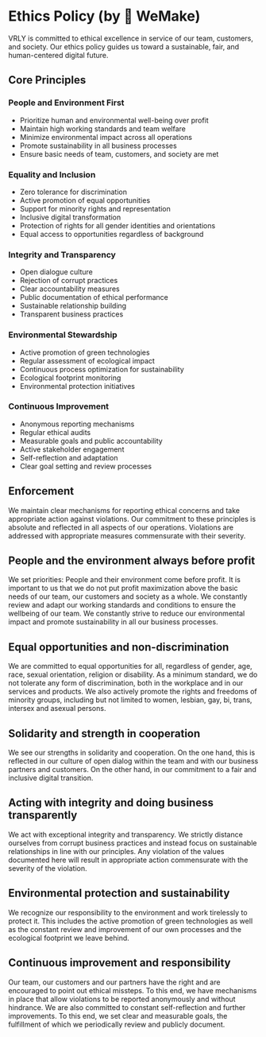 # Ethics Policy (by 💙 WeMake)

VRLY is committed to ethical excellence in service of our team, customers, and society. Our ethics policy guides us toward a sustainable, fair, and human-centered digital future.

## Core Principles

### People and Environment First

- Prioritize human and environmental well-being over profit
- Maintain high working standards and team welfare
- Minimize environmental impact across all operations
- Promote sustainability in all business processes
- Ensure basic needs of team, customers, and society are met

### Equality and Inclusion

- Zero tolerance for discrimination
- Active promotion of equal opportunities
- Support for minority rights and representation
- Inclusive digital transformation
- Protection of rights for all gender identities and orientations
- Equal access to opportunities regardless of background

### Integrity and Transparency

- Open dialogue culture
- Rejection of corrupt practices
- Clear accountability measures
- Public documentation of ethical performance
- Sustainable relationship building
- Transparent business practices

### Environmental Stewardship

- Active promotion of green technologies
- Regular assessment of ecological impact
- Continuous process optimization for sustainability
- Ecological footprint monitoring
- Environmental protection initiatives

### Continuous Improvement

- Anonymous reporting mechanisms
- Regular ethical audits
- Measurable goals and public accountability
- Active stakeholder engagement
- Self-reflection and adaptation
- Clear goal setting and review processes

## Enforcement

We maintain clear mechanisms for reporting ethical concerns and take appropriate action against violations. Our commitment to these principles is absolute and reflected in all aspects of our operations. Violations are addressed with appropriate measures commensurate with their severity.

## People and the environment always before profit

We set priorities: People and their environment come before profit. It is important to us that we do not put profit maximization above the basic needs of our team, our customers and society as a whole. We constantly review and adapt our working standards and conditions to ensure the wellbeing of our team. We constantly strive to reduce our environmental impact and promote sustainability in all our business processes.

## Equal opportunities and non-discrimination

We are committed to equal opportunities for all, regardless of gender, age, race, sexual orientation, religion or disability. As a minimum standard, we do not tolerate any form of discrimination, both in the workplace and in our services and products. We also actively promote the rights and freedoms of minority groups, including but not limited to women, lesbian, gay, bi, trans, intersex and asexual persons.

## Solidarity and strength in cooperation

We see our strengths in solidarity and cooperation. On the one hand, this is reflected in our culture of open dialog within the team and with our business partners and customers. On the other hand, in our commitment to a fair and inclusive digital transition.

## Acting with integrity and doing business transparently

We act with exceptional integrity and transparency. We strictly distance ourselves from corrupt business practices and instead focus on sustainable relationships in line with our principles. Any violation of the values documented here will result in appropriate action commensurate with the severity of the violation.

## Environmental protection and sustainability

We recognize our responsibility to the environment and work tirelessly to protect it. This includes the active promotion of green technologies as well as the constant review and improvement of our own processes and the ecological footprint we leave behind.

## Continuous improvement and responsibility

Our team, our customers and our partners have the right and are encouraged to point out ethical missteps. To this end, we have mechanisms in place that allow violations to be reported anonymously and without hindrance. We are also committed to constant self-reflection and further improvements. To this end, we set clear and measurable goals, the fulfillment of which we periodically review and publicly document.
